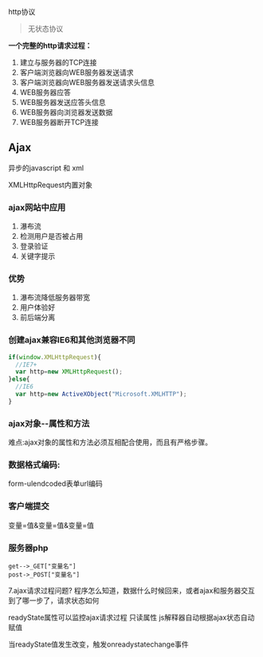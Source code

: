 http协议

> 无状态协议



**一个完整的http请求过程：**

1. 建立与服务器的TCP连接
2. 客户端浏览器向WEB服务器发送请求
3. 客户端浏览器向WEB服务器发送请求头信息
4. WEB服务器应答
5. WEB服务器发送应答头信息
6. WEB服务器向浏览器发送数据
7. WEB服务器断开TCP连接

## Ajax

异步的javascript 和 xml

XMLHttpRequest内置对象

### ajax网站中应用

1. 瀑布流
2. 检测用户是否被占用
3. 登录验证
4. 关键字提示

### 优势

1. 瀑布流降低服务器带宽
2. 用户体验好
3. 前后端分离

### 创建ajax兼容IE6和其他浏览器不同

```js
if(window.XMLHttpRequest){
  //IE7+
  var http=new XMLHttpRequest();
}else{
  //IE6
  var http=new ActiveXObject("Microsoft.XMLHTTP");
}
```



### ajax对象--属性和方法
难点:ajax对象的属性和方法必须互相配合使用，而且有严格步骤。

### 数据格式编码:
form-ulendcoded表单url编码

### 客户端提交
变量=值&变量=值&变量=值

### 服务器php

```
get-->_GET["变量名"]
post->_POST["变量名"]
```

7.ajax请求过程问题?
	程序怎么知道，数据什么时候回来，或者ajax和服务器交互到了哪一步了，请求状态如何

readyState属性可以监控ajax请求过程
	只读属性
	js解释器自动根据ajax状态自动赋值

当readyState值发生改变，触发onreadystatechange事件